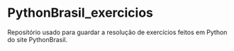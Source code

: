 # PythonBrasil_exercicios
Repositório usado para guardar a resolução de exercícios feitos em Python do site PythonBrasil.
